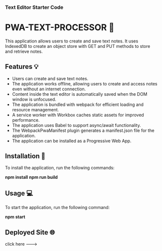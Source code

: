 ### Text Editor Starter Code

# PWA-TEXT-PROCESSOR 💬

This application allows users to create and save text notes. It uses IndexedDB to create an object store with GET and PUT methods to store and retrieve notes.

## Features 💡

- Users can create and save text notes.
- The application works offline, allowing users to create and access notes even without an internet connection.
- Content inside the text editor is automatically saved when the DOM window is unfocused.
- The application is bundled with webpack for efficient loading and resource management.
- A service worker with Workbox caches static assets for improved performance.
- The application uses Babel to support async/await functionality.
- The WebpackPwaManifest plugin generates a manifest.json file for the application.
- The application can be installed as a Progressive Web App.

## Installation 🔧

To install the application, run the following commands:

**npm install**
**npm run build**

## Usage 💻

To start the application, run the following command:

**npm start**

## Deployed Site 🌐
click here  --->